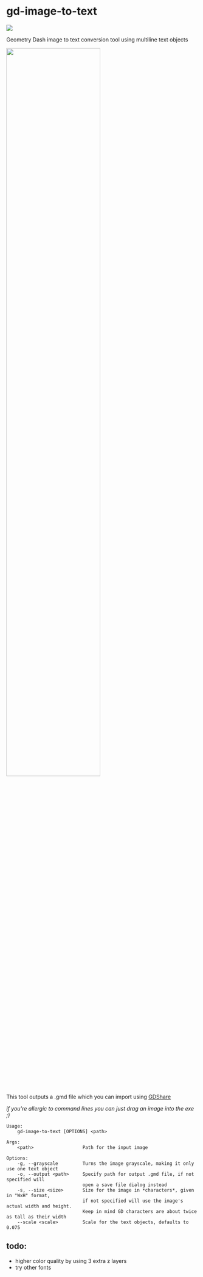 # gd-image-to-text

[![](https://img.shields.io/badge/download-here-green)](https://github.com/matcool/gd-image-to-text/releases)

Geometry Dash image to text conversion tool using multiline text objects

<img width="70%" src=https://user-images.githubusercontent.com/26722564/189576216-bddd63d7-4b47-4464-b9f5-1178d16bf330.png />

This tool outputs a .gmd file which you can import using [GDShare](https://github.com/HJfod/GDShare-mod/)

*if you're allergic to command lines you can just drag an image into the exe ;)*

```
Usage:
    gd-image-to-text [OPTIONS] <path>

Args:
    <path>                  Path for the input image

Options:
    -g, --grayscale         Turns the image grayscale, making it only use one text object
    -o, --output <path>     Specify path for output .gmd file, if not specified will
                            open a save file dialog instead
    -s, --size <size>       Size for the image in *characters*, given in "WxH" format,
                            if not specified will use the image's actual width and height.
                            Keep in mind GD characters are about twice as tall as their width
    --scale <scale>         Scale for the text objects, defaults to 0.075
```

## todo:

- higher color quality by using 3 extra z layers
- try other fonts
